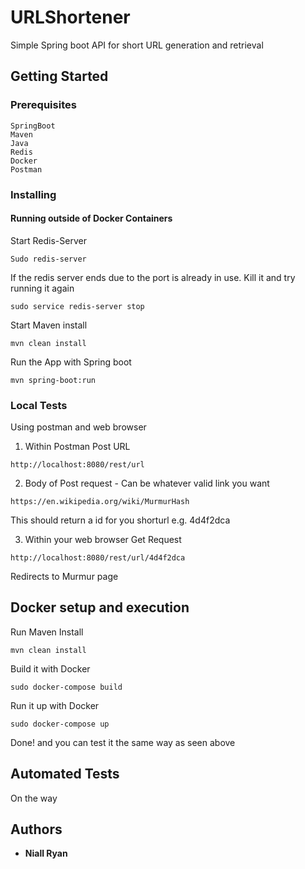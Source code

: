 # URLShortener

Simple Spring boot API for short URL generation and retrieval

## Getting Started

### Prerequisites

```
SpringBoot
Maven
Java
Redis
Docker
Postman
```

### Installing

#### Running outside of Docker Containers

Start Redis-Server

```
Sudo redis-server
```
If the redis server ends due to the port is already in use. Kill it and try running it again

```
sudo service redis-server stop
```

Start Maven install

```
mvn clean install
```

Run the App with Spring boot
```
mvn spring-boot:run
```

### Local Tests

Using postman and web browser

1. Within Postman
Post URL 
```
http://localhost:8080/rest/url
```
2. Body of Post request - Can be whatever valid link you want
```
https://en.wikipedia.org/wiki/MurmurHash
```
This should return a id for you shorturl
e.g. 4d4f2dca

3. Within your web browser
Get Request 
```
http://localhost:8080/rest/url/4d4f2dca
```

Redirects to Murmur page


## Docker setup and execution

Run Maven Install
```
mvn clean install
```
Build it with Docker
```
sudo docker-compose build
```
Run it up with Docker
```
sudo docker-compose up
```

Done! and you can test it the same way as seen above

## Automated Tests

On the way

## Authors

* **Niall Ryan** 


